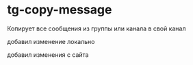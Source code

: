 # tg-copy-message
Копирует все сообщения из группы или канала в свой канал

добавил изменение локально

добавил изменения с сайта
